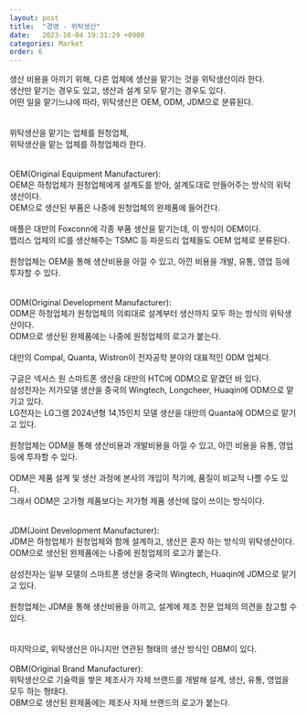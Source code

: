 ```yaml
---
layout: post
title:  "경영 - 위탁생산"
date:   2023-10-04 19:31:29 +0900
categories: Market
order: 6
---
```


생산 비용을 아끼기 위해, 다른 업체에 생산을 맡기는 것을 위탁생산이라 한다.<br>
생산만 맡기는 경우도 있고, 생산과 설계 모두 맡기는 경우도 있다.<br>
어떤 일을 맡기느냐에 따라, 위탁생산은 OEM, ODM, JDM으로 분류된다.<br>
<br>
<br>
위탁생산을 맡기는 업체를 원청업체,<br>
위탁생산을 맡는 업체를 하청업체라 한다.<br>
<br>
<br>
OEM(Original Equipment Manufacturer):<br>
OEM은 하청업체가 원청업체에게 설계도를 받아, 설계도대로 만들어주는 방식의 위탁생산이다.<br>
OEM으로 생산된 부품은 나중에 원청업체의 완제품에 들어간다.<br>
<br>
애플은 대만의 Foxconn에 각종 부품 생산을 맡기는데, 이 방식이 OEM이다.<br>
팹리스 업체의 IC를 생산해주는 TSMC 등 파운드리 업체들도 OEM 업체로 분류된다.<br>
<br>
원청업체는 OEM을 통해 생산비용을 아낄 수 있고, 아낀 비용을 개발, 유통, 영업 등에 투자할 수 있다.<br>
<br>
<br>
ODM(Original Development Manufacturer):<br>
ODM은 하청업체가 원청업체의 의뢰대로 설계부터 생산까지 모두 하는 방식의 위탁생산이다.<br>
ODM으로 생산된 완제품에는 나중에 원청업체의 로고가 붙는다.<br>
<br>
대만의 Compal, Quanta, Wistron이 전자공학 분야의 대표적인 ODM 업체다.<br>
<br>
구글은 넥서스 원 스마트폰 생산을 대만의 HTC에 ODM으로 맡겼던 바 있다.<br>
삼성전자는 저가모델 생산을 중국의 Wingtech, Longcheer, Huaqin에 ODM으로 맡기고 있다.<br>
LG전자는 LG그램 2024년형 14,15인치 모델 생산을 대만의 Quanta에 ODM으로 맡기고 있다.<br>
<br>
원청업체는 ODM을 통해 생산비용과 개발비용을 아낄 수 있고, 아낀 비용을 유통, 영업 등에 투자할 수 있다.<br>
<br>
ODM은 제품 설계 및 생산 과정에 본사의 개입이 적기에, 품질이 비교적 나쁠 수도 있다.<br>
그래서 ODM은 고가형 제품보다는 저가형 제품 생산에 많이 쓰이는 방식이다.<br>
<br>
<br>
JDM(Joint Development Manufacturer):<br>
JDM은 하청업체가 원청업체와 함께 설계하고, 생산은 혼자 하는 방식의 위탁생산이다.<br>
ODM으로 생산된 완제품에는 나중에 원청업체의 로고가 붙는다.<br>
<br>
삼성전자는 일부 모델의 스마트폰 생산을 중국의 Wingtech, Huaqin에 JDM으로 맡기고 있다.<br>
<br>
원청업체는 JDM을 통해 생산비용을 아끼고, 설계에 제조 전문 업체의 의견을 참고할 수 있다.<br>
<br>
<br>
마지막으로, 위탁생산은 아니지만 연관된 형태의 생산 방식인 OBM이 있다.<br>
<br>
OBM(Original Brand Manufacturer):<br>
위탁생산으로 기술력을 쌓은 제조사가 자체 브랜드를 개발해 설계, 생산, 유통, 영업을 모두 하는 형태다.<br>
OBM으로 생산된 완제품에는 제조사 자체 브랜드의 로고가 붙는다.<br>
